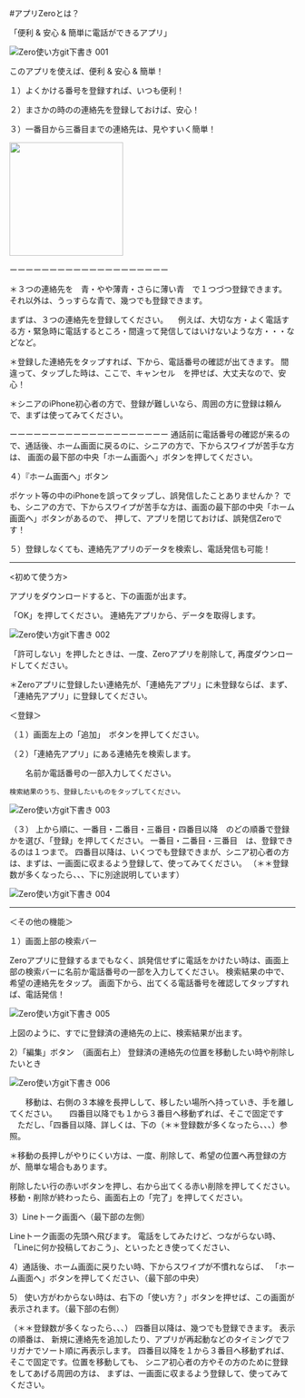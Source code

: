 #アプリZeroとは？

「便利 & 安心 & 簡単に電話ができるアプリ」

![Zero使い方git下書き 001](https://user-images.githubusercontent.com/101084603/197130084-1cadd9a1-ec41-4bb1-b241-62faa3385ec4.jpeg)


このアプリを使えば、便利 & 安心 & 簡単！

１）よくかける番号を登録すれば、いつも便利！

２）まさかの時のの連絡先を登録しておけば、安心！

３）一番目から三番目までの連絡先は、見やすいく簡単！

<img width=200 src=https://user-images.githubusercontent.com/101084603/197141548-5371b959-3060-41aa-b78b-c139d83bec56.PNG>

ーーーーーーーーーーーーーーーーーーーー
 
＊３つの連絡先を　青・やや薄青・さらに薄い青　で１つづつ登録できます。
それ以外は、うっすらな青で、幾つでも登録できます。

まずは、３つの連絡先を登録してください。
　例えば、大切な方・よく電話する方・緊急時に電話するところ・間違って発信してはいけないような方・・・などなど。
 
＊登録した連絡先をタップすれば、下から、電話番号の確認が出てきます。
   間違って、タップした時は、ここで、キャンセル　を押せば、大丈夫なので、安心！
   
  
＊シニアのiPhone初心者の方で、登録が難しいなら、周囲の方に登録は頼んで、まずは使ってみてください。
 
ーーーーーーーーーーーーーーーーーーーー
通話前に電話番号の確認が来るので、通話後、ホーム画面に戻るのに、シニアの方で、下からスワイプが苦手な方は、
   画面の最下部の中央「ホーム画面へ」ボタンを押してください。
   
４）『ホーム画面へ」ボタン
    
   ポケット等の中のiPhoneを誤ってタップし、誤発信したことありませんか？
   でも、シニアの方で、下からスワイプが苦手な方は、画面の最下部の中央「ホーム画面へ」ボタンがあるので、
   押して、アプリを閉じておけば、誤発信Zeroです！

５）登録しなくても、連絡先アプリのデータを検索し、電話発信も可能！

---------

<初めて使う方>

アプリをダウンロードすると、下の画面が出ます。

「OK」を押してください。
連絡先アプリから、データを取得します。

![Zero使い方git下書き 002](https://user-images.githubusercontent.com/101084603/197126220-9bdb4bce-8f2c-40c3-ba7d-ae5cb3a34d04.jpeg)

「許可しない」を押したときは、一度、Zeroアプリを削除して,
 再度ダウンロードしてください。

＊Zeroアプリに登録したい連絡先が、「連絡先アプリ」に未登録ならば、まず、「連絡先アプリ」に登録してください。


＜登録＞

（１）画面左上の「追加」　ボタンを押してください。

（２）「連絡先アプリ」にある連絡先を検索します。

　　名前か電話番号の一部入力してください。
  
    検索結果のうち、登録したいものをタップしてください。
  
![Zero使い方git下書き 003](https://user-images.githubusercontent.com/101084603/197132012-273c4f61-1c0a-41c4-a7c1-61996081a76d.jpeg)

（３） 上から順に、一番目・二番目・三番目・四番目以降　のどの順番で登録かを選び、「登録」を押してください。
一番目・二番目・三番目　は、登録できるのは１つまで。
四番目以降は、いくつでも登録できまが、シニア初心者の方は、まずは、一画面に収まるよう登録して、使ってみてください。
（＊＊登録数が多くなったら、、、下に別途説明しています）

![Zero使い方git下書き 004](https://user-images.githubusercontent.com/101084603/197132460-c145bb1a-a56a-40d2-b824-67eb1336b029.jpeg)

---------
＜その他の機能＞

１）画面上部の検索バー
   
   Zeroアプリに登録するまでもなく、誤発信せずに電話をかけたい時は、画面上部の検索バーに名前か電話番号の一部を入力してください。
   検索結果の中で、希望の連絡先をタップ。
   画面下から、出てくる電話番号を確認してタップすれば、電話発信！
   
   ![Zero使い方git下書き 005](https://user-images.githubusercontent.com/101084603/197328098-cfffede2-b8b4-4fa1-b696-18e3eb1948b5.jpeg)


 上図のように、すでに登録済の連絡先の上に、検索結果が出ます。
 
 
 2）「編集」ボタン　（画面右上）
  登録済の連絡先の位置を移動したい時や削除したいとき
  
![Zero使い方git下書き 006](https://user-images.githubusercontent.com/101084603/197135703-f68a4890-5861-4a11-aa90-3f1cc0ffc8ba.jpeg)

　　移動は、右側の３本線を長押しして、移したい場所へ持っていき、手を離してください。
 　 四番目以降でも１から３番目へ移動ずれば、そこで固定です
  　ただし、「四番目以降、詳しくは、下の（＊＊登録数が多くなったら、、、）参照。
   
   ＊移動の長押しがやりにくい方は、一度、削除して、希望の位置へ再登録の方が、簡単な場合もあります。
   
   削除したい行の赤いボタンを押し、右から出てくる赤い削除を押してください。
   移動・削除が終わったら、画面右上の「完了」を押してください。  
          
3）Lineトーク画面へ（最下部の左側）
   
   Lineトーク画面の先頭へ飛びます。
   電話をしてみたけど、つながらない時、「Lineに何か投稿しておこう」、といったとき使ってください、   

4）通話後、ホーム画面に戻りたい時、下からスワイプが不慣れならば、
  「ホーム画面へ」ボタンを押してください、（最下部の中央）
       
5） 使い方がわからない時は、右下の「使い方？」ボタンを押せば、この画面が表示されます。（最下部の右側）

（＊＊登録数が多くなったら、、、）
四番目以降は、幾つでも登録できます。
表示の順番は、
新規に連絡先を追加したり、アプリが再起動などのタイミングでフリガナでソート順に再表示します。
四番目以降を１から３番目へ移動ずれば、そこで固定です。位置を移動しても、
シニア初心者の方やその方のために登録をしてあげる周囲の方は、
まずは、一画面に収まるよう登録して、使ってみてください。

 
